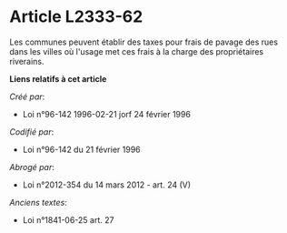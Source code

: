 # Article L2333-62

Les communes peuvent établir des taxes pour frais de pavage des rues dans les villes où l'usage met ces frais à la charge des
propriétaires riverains.

**Liens relatifs à cet article**

_Créé par_:

  - Loi n°96-142 1996-02-21 jorf 24 février 1996

_Codifié par_:

  - Loi n°96-142 du 21 février 1996

_Abrogé par_:

  - Loi n°2012-354 du 14 mars 2012 - art. 24 (V)

_Anciens textes_:

  - Loi n°1841-06-25 art. 27
